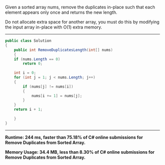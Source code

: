 Given a sorted array nums, remove the duplicates in-place such that each element appears only once and returns the new length.

Do not allocate extra space for another array, you must do this by modifying the input array in-place with O(1) extra memory.

---

```c#
public class Solution 
{
    public int RemoveDuplicatesLength(int[] nums) 
    {
    if (nums.Length == 0) 
        return 0;
        
    int i = 0;
    for (int j = 1; j < nums.Length; j++) 
    {
        if (nums[j] != nums[i]) 
        {
            nums[i += 1] = nums[j];
        }
    }
    return i + 1;
    
    }
}
```

---

**Runtime: 244 ms, faster than 75.18% of C# online submissions for Remove Duplicates from Sorted Array.**

**Memory Usage: 34.4 MB, less than 8.30% of C# online submissions for Remove Duplicates from Sorted Array.**